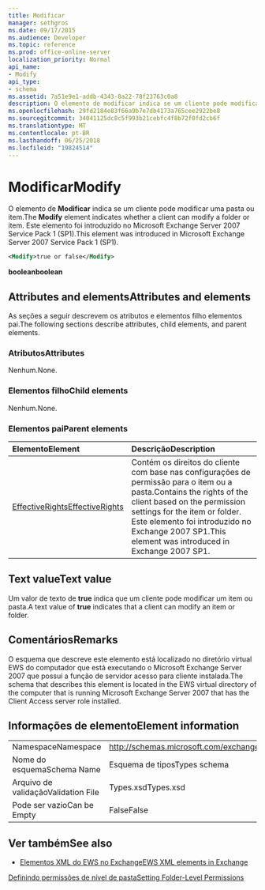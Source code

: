 ```yaml
---
title: Modificar
manager: sethgros
ms.date: 09/17/2015
ms.audience: Developer
ms.topic: reference
ms.prod: office-online-server
localization_priority: Normal
api_name:
- Modify
api_type:
- schema
ms.assetid: 7a51e9e1-addb-4343-8a22-78f23763c0a8
description: O elemento de modificar indica se um cliente pode modificar uma pasta ou item. Este elemento foi introduzido no Microsoft Exchange Server 2007 Service Pack 1 (SP1).
ms.openlocfilehash: 29fd2184e83f66a9b7e7db4173a765cee2922be8
ms.sourcegitcommit: 34041125dc8c5f993b21cebfc4f8b72f0fd2cb6f
ms.translationtype: MT
ms.contentlocale: pt-BR
ms.lasthandoff: 06/25/2018
ms.locfileid: "19824514"
---
```

# <a name="modify"></a><span data-ttu-id="ec7bf-104">Modificar</span><span class="sxs-lookup"><span data-stu-id="ec7bf-104">Modify</span></span>

<span data-ttu-id="ec7bf-105">O elemento de **Modificar** indica se um cliente pode modificar uma pasta ou item.</span><span class="sxs-lookup"><span data-stu-id="ec7bf-105">The **Modify** element indicates whether a client can modify a folder or item.</span></span> <span data-ttu-id="ec7bf-106">Este elemento foi introduzido no Microsoft Exchange Server 2007 Service Pack 1 (SP1).</span><span class="sxs-lookup"><span data-stu-id="ec7bf-106">This element was introduced in Microsoft Exchange Server 2007 Service Pack 1 (SP1).</span></span> 
  
```xml
<Modify>true or false</Modify>
```

 <span data-ttu-id="ec7bf-107">**boolean**</span><span class="sxs-lookup"><span data-stu-id="ec7bf-107">**boolean**</span></span>
## <a name="attributes-and-elements"></a><span data-ttu-id="ec7bf-108">Attributes and elements</span><span class="sxs-lookup"><span data-stu-id="ec7bf-108">Attributes and elements</span></span>

<span data-ttu-id="ec7bf-109">As seções a seguir descrevem os atributos e elementos filho elementos pai.</span><span class="sxs-lookup"><span data-stu-id="ec7bf-109">The following sections describe attributes, child elements, and parent elements.</span></span>
  
### <a name="attributes"></a><span data-ttu-id="ec7bf-110">Atributos</span><span class="sxs-lookup"><span data-stu-id="ec7bf-110">Attributes</span></span>

<span data-ttu-id="ec7bf-111">Nenhum.</span><span class="sxs-lookup"><span data-stu-id="ec7bf-111">None.</span></span>
  
### <a name="child-elements"></a><span data-ttu-id="ec7bf-112">Elementos filho</span><span class="sxs-lookup"><span data-stu-id="ec7bf-112">Child elements</span></span>

<span data-ttu-id="ec7bf-113">Nenhum.</span><span class="sxs-lookup"><span data-stu-id="ec7bf-113">None.</span></span>
  
### <a name="parent-elements"></a><span data-ttu-id="ec7bf-114">Elementos pai</span><span class="sxs-lookup"><span data-stu-id="ec7bf-114">Parent elements</span></span>

|<span data-ttu-id="ec7bf-115">**Elemento**</span><span class="sxs-lookup"><span data-stu-id="ec7bf-115">**Element**</span></span>|<span data-ttu-id="ec7bf-116">**Descrição**</span><span class="sxs-lookup"><span data-stu-id="ec7bf-116">**Description**</span></span>|
|:-----|:-----|
|[<span data-ttu-id="ec7bf-117">EffectiveRights</span><span class="sxs-lookup"><span data-stu-id="ec7bf-117">EffectiveRights</span></span>](effectiverights.md) <br/> |<span data-ttu-id="ec7bf-118">Contém os direitos do cliente com base nas configurações de permissão para o item ou a pasta.</span><span class="sxs-lookup"><span data-stu-id="ec7bf-118">Contains the rights of the client based on the permission settings for the item or folder.</span></span> <span data-ttu-id="ec7bf-119">Este elemento foi introduzido no Exchange 2007 SP1.</span><span class="sxs-lookup"><span data-stu-id="ec7bf-119">This element was introduced in Exchange 2007 SP1.</span></span>  <br/> |
   
## <a name="text-value"></a><span data-ttu-id="ec7bf-120">Text value</span><span class="sxs-lookup"><span data-stu-id="ec7bf-120">Text value</span></span>

<span data-ttu-id="ec7bf-121">Um valor de texto de **true** indica que um cliente pode modificar um item ou pasta.</span><span class="sxs-lookup"><span data-stu-id="ec7bf-121">A text value of **true** indicates that a client can modify an item or folder.</span></span> 
  
## <a name="remarks"></a><span data-ttu-id="ec7bf-122">Comentários</span><span class="sxs-lookup"><span data-stu-id="ec7bf-122">Remarks</span></span>

<span data-ttu-id="ec7bf-123">O esquema que descreve este elemento está localizado no diretório virtual EWS do computador que está executando o Microsoft Exchange Server 2007 que possui a função de servidor acesso para cliente instalada.</span><span class="sxs-lookup"><span data-stu-id="ec7bf-123">The schema that describes this element is located in the EWS virtual directory of the computer that is running Microsoft Exchange Server 2007 that has the Client Access server role installed.</span></span>
  
## <a name="element-information"></a><span data-ttu-id="ec7bf-124">Informações de elemento</span><span class="sxs-lookup"><span data-stu-id="ec7bf-124">Element information</span></span>

|||
|:-----|:-----|
|<span data-ttu-id="ec7bf-125">Namespace</span><span class="sxs-lookup"><span data-stu-id="ec7bf-125">Namespace</span></span>  <br/> |http://schemas.microsoft.com/exchange/services/2006/types  <br/> |
|<span data-ttu-id="ec7bf-126">Nome do esquema</span><span class="sxs-lookup"><span data-stu-id="ec7bf-126">Schema Name</span></span>  <br/> |<span data-ttu-id="ec7bf-127">Esquema de tipos</span><span class="sxs-lookup"><span data-stu-id="ec7bf-127">Types schema</span></span>  <br/> |
|<span data-ttu-id="ec7bf-128">Arquivo de validação</span><span class="sxs-lookup"><span data-stu-id="ec7bf-128">Validation File</span></span>  <br/> |<span data-ttu-id="ec7bf-129">Types.xsd</span><span class="sxs-lookup"><span data-stu-id="ec7bf-129">Types.xsd</span></span>  <br/> |
|<span data-ttu-id="ec7bf-130">Pode ser vazio</span><span class="sxs-lookup"><span data-stu-id="ec7bf-130">Can be Empty</span></span>  <br/> |<span data-ttu-id="ec7bf-131">False</span><span class="sxs-lookup"><span data-stu-id="ec7bf-131">False</span></span>  <br/> |
   
## <a name="see-also"></a><span data-ttu-id="ec7bf-132">Ver também</span><span class="sxs-lookup"><span data-stu-id="ec7bf-132">See also</span></span>



- [<span data-ttu-id="ec7bf-133">Elementos XML do EWS no Exchange</span><span class="sxs-lookup"><span data-stu-id="ec7bf-133">EWS XML elements in Exchange</span></span>](ews-xml-elements-in-exchange.md)


[<span data-ttu-id="ec7bf-134">Definindo permissões de nível de pasta</span><span class="sxs-lookup"><span data-stu-id="ec7bf-134">Setting Folder-Level Permissions</span></span>](http://msdn.microsoft.com/library/c7530e86-5112-401c-b10a-9c054ae59f07%28Office.15%29.aspx)

